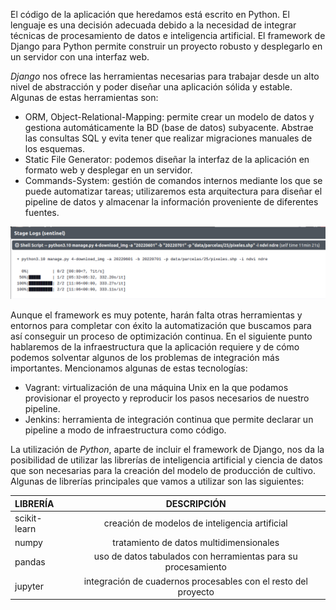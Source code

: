 El código de la aplicación que heredamos está escrito en Python. El lenguaje es una decisión adecuada debido a la necesidad de integrar técnicas de procesamiento de datos e inteligencia artificial. El framework de Django para Python permite construir un proyecto robusto y desplegarlo en un servidor con una interfaz web.

*Django* nos ofrece las herramientas necesarias para trabajar desde un alto nivel de abstracción y poder diseñar una aplicación sólida y estable. Algunas de estas herramientas son:

- ORM, Object-Relational-Mapping: permite crear un modelo de datos y gestiona automáticamente la BD (base de datos) subyacente. Abstrae las consultas SQL y evita tener que realizar migraciones manuales de los esquemas.
- Static File Generator: podemos diseñar la interfaz de la aplicación en formato web y desplegar en un servidor.
- Commands-System: gestión de comandos internos mediante los que se puede automatizar tareas; utilizaremos esta arquitectura para diseñar el pipeline de datos y almacenar la información proveniente de diferentes fuentes.

![Ejemplo de uso de un comando en Django para ejecutar la descarga de los índices (salida del comando mostrada en Jenkins).](figures/django-commands.png)

Aunque el framework es muy potente, harán falta otras herramientas y entornos para completar con éxito la automatización que buscamos para así conseguir un proceso de optimización continua. En el siguiente punto hablaremos de la infraestructura que la aplicación requiere y de cómo podemos solventar algunos de los problemas de integración más importantes. Mencionamos algunas de estas tecnologías:

- Vagrant: virtualización de una máquina Unix en la que podamos provisionar el proyecto y reproducir los pasos necesarios de nuestro pipeline.
- Jenkins: herramienta de integración continua que permite declarar un pipeline a modo de infraestructura como código. 

La utilización de *Python*, aparte de incluir el framework de Django, nos da la posibilidad de utilizar las librerías de inteligencia artificial y ciencia de datos que son necesarias para la creación del modelo de producción de cultivo. Algunas de librerías principales que vamos a utilizar son las siguientes:

LIBRERÍA | DESCRIPCIÓN
:----------------|:-------------:
scikit-learn | creación de modelos de inteligencia artificial
numpy | tratamiento de datos multidimensionales
pandas | uso de datos tabulados con herramientas para su procesamiento
jupyter | integración de cuadernos procesables con el resto del proyecto



